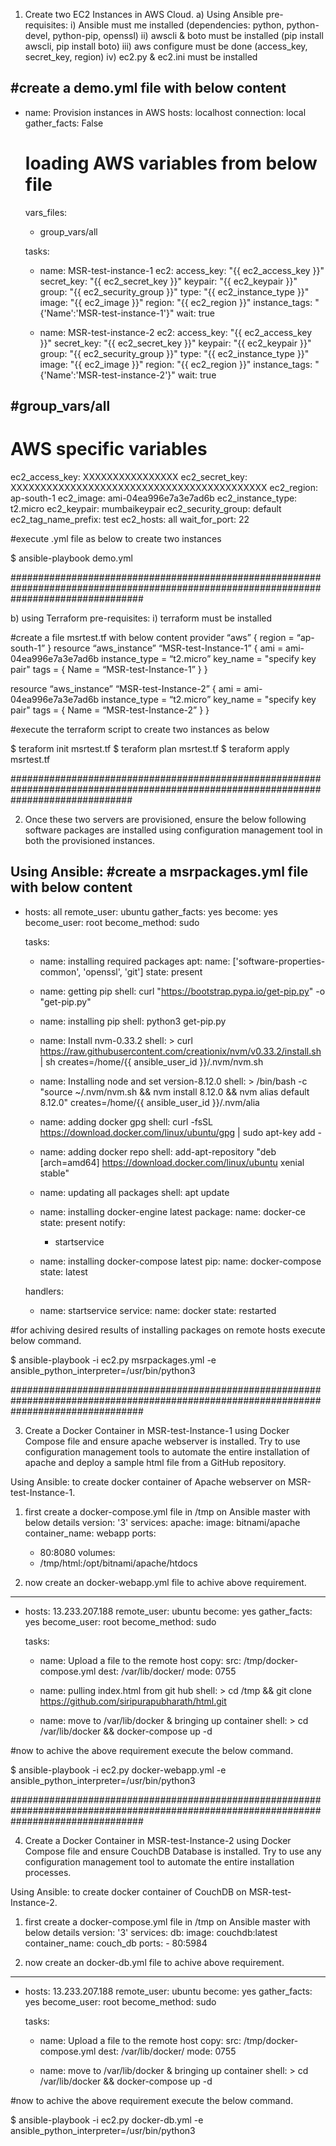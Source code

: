 1) Create two EC2 Instances in AWS Cloud.
a) Using Ansible
pre-requisites:
i) Ansible must me installed (dependencies: python, python-devel, python-pip, openssl)
ii) awscli & boto must be installed (pip install awscli, pip install boto)
iii) aws configure must be done (access_key, secret_key, region)
iv) ec2.py & ec2.ini must be installed

#create a demo.yml file with below content
---
- name: Provision instances in AWS
  hosts: localhost
  connection: local
  gather_facts: False
  # loading AWS variables from below file
  vars_files:
  - group_vars/all

  tasks:
  - name: MSR-test-instance-1
    ec2:
      access_key: "{{ ec2_access_key }}"
      secret_key: "{{ ec2_secret_key }}"
      keypair: "{{ ec2_keypair }}"
      group: "{{ ec2_security_group }}"
      type: "{{ ec2_instance_type }}"
      image: "{{ ec2_image }}"
      region: "{{ ec2_region }}"
      instance_tags: "{'Name':'MSR-test-instance-1'}"
      wait: true

  - name: MSR-test-instance-2
    ec2:
      access_key: "{{ ec2_access_key }}"
      secret_key: "{{ ec2_secret_key }}"
      keypair: "{{ ec2_keypair }}"
      group: "{{ ec2_security_group }}"
      type: "{{ ec2_instance_type }}"
      image: "{{ ec2_image }}"
      region: "{{ ec2_region }}"
      instance_tags: "{'Name':'MSR-test-instance-2'}"
      wait: true

#group_vars/all
---
# AWS specific variables
ec2_access_key: XXXXXXXXXXXXXXXX
ec2_secret_key: XXXXXXXXXXXXXXXXXXXXXXXXXXXXXXXXXXXXXXXXXXX
ec2_region: ap-south-1
ec2_image: ami-04ea996e7a3e7ad6b
ec2_instance_type: t2.micro
ec2_keypair: mumbaikeypair
ec2_security_group: default
ec2_tag_name_prefix: test
ec2_hosts: all
wait_for_port: 22

#execute .yml file as below to create two instances

$ ansible-playbook demo.yml

########################################################################################################################################

b) using Terraform
pre-requisites:
i) terraform must be installed

#create a file msrtest.tf with below content
provider “aws” {
	region = “ap-south-1”
}
resource “aws_instance” “MSR-test-Instance-1” {
	ami = ami-04ea996e7a3e7ad6b
	instance_type = “t2.micro”
	key_name = "specify key pair"
	tags = {
		Name = “MSR-test-Instance-1”
	}
}

resource “aws_instance” “MSR-test-Instance-2” {
	ami = ami-04ea996e7a3e7ad6b
	instance_type = “t2.micro”
	key_name = "specify key pair"
	tags = {
		Name = “MSR-test-Instance-2”
	}
}

#execute the terraform script to create two instances as below

$ teraform init msrtest.tf
$ teraform plan msrtest.tf
$ teraform apply msrtest.tf 

######################################################################################################################################

2) Once these two servers are provisioned, ensure the below following software packages are installed using configuration management tool in both the provisioned instances.

Using Ansible:
#create a msrpackages.yml file with below content
---
- hosts: all
  remote_user: ubuntu
  gather_facts: yes
  become: yes
  become_user: root
  become_method: sudo

  tasks:
  - name: installing required packages
    apt:
     name: ['software-properties-common', 'openssl', 'git']
     state: present

  - name: getting pip
    shell: curl "https://bootstrap.pypa.io/get-pip.py" -o "get-pip.py"

  - name: installing pip
    shell: python3 get-pip.py

  - name: Install nvm-0.33.2
    shell: >
      curl https://raw.githubusercontent.com/creationix/nvm/v0.33.2/install.sh | sh
      creates=/home/{{ ansible_user_id }}/.nvm/nvm.sh

  - name: Installing node and set version-8.12.0
    shell: >
      /bin/bash -c "source ~/.nvm/nvm.sh && nvm install 8.12.0 && nvm alias default 8.12.0"
      creates=/home/{{ ansible_user_id }}/.nvm/alia

  - name: adding docker gpg
    shell: curl -fsSL https://download.docker.com/linux/ubuntu/gpg | sudo apt-key add -

  - name: adding docker repo
    shell: add-apt-repository "deb [arch=amd64] https://download.docker.com/linux/ubuntu xenial stable"

  - name: updating all packages
    shell: apt update

  - name: installing docker-engine latest
    package:
      name: docker-ce
      state: present
    notify:
       - startservice

  - name: installing docker-compose latest
    pip:
      name: docker-compose
      state: latest

  handlers:
  - name: startservice
    service:
        name: docker
        state: restarted

#for achiving desired results of installing packages on remote hosts execute below command.

$ ansible-playbook -i ec2.py msrpackages.yml -e ansible_python_interpreter=/usr/bin/python3 

########################################################################################################################################

3) Create a Docker Container in MSR-test-Instance-1 using Docker Compose file and ensure apache webserver is installed. Try to use configuration management tools to automate the entire installation of apache and deploy a sample html file from a GitHub repository.

Using Ansible: to create docker container of Apache webserver on  MSR-test-Instance-1.

1) first create a docker-compose.yml file in /tmp on Ansible master with below details 
version: '3'
services:
  apache:
    image: bitnami/apache
    container_name: webapp
    ports:
      - 80:8080
    volumes:
      - /tmp/html:/opt/bitnami/apache/htdocs

2) now create an docker-webapp.yml file to achive above requirement.
---
- hosts: 13.233.207.188
  remote_user: ubuntu
  become: yes
  gather_facts: yes
  become_user: root
  become_method: sudo

  tasks:
  - name: Upload a file to the remote host
    copy:
      src: /tmp/docker-compose.yml
      dest: /var/lib/docker/
      mode: 0755

  - name: pulling index.html from git hub
    shell: >
         cd /tmp && git clone https://github.com/siripurapubharath/html.git

  - name: move to /var/lib/docker & bringing up container
    shell: >
         cd /var/lib/docker && docker-compose up -d

#now to achive the above requirement execute the below command.

$ ansible-playbook -i ec2.py docker-webapp.yml -e ansible_python_interpreter=/usr/bin/python3

########################################################################################################################################

4) Create a Docker Container in MSR-test-Instance-2 using Docker Compose file and ensure CouchDB  Database is installed. Try to use any configuration management tool to automate the entire installation processes. 

Using Ansible: to create docker container of CouchDB on  MSR-test-Instance-2.

1) first create a docker-compose.yml file in /tmp on Ansible master with below details 
version: '3'
services:
   db:
      image: couchdb:latest
      container_name: couch_db
      ports:
         - 80:5984

2) now create an docker-db.yml file to achive above requirement.
---
- hosts: 13.233.207.188
  remote_user: ubuntu
  become: yes
  gather_facts: yes
  become_user: root
  become_method: sudo

  tasks:
  - name: Upload a file to the remote host
    copy:
      src: /tmp/docker-compose.yml
      dest: /var/lib/docker/
      mode: 0755

  - name: move to /var/lib/docker & bringing up container
    shell: >
   cd /var/lib/docker && docker-compose up -d

#now to achive the above requirement execute the below command.

$ ansible-playbook  -i ec2.py docker-db.yml -e ansible_python_interpreter=/usr/bin/python3
